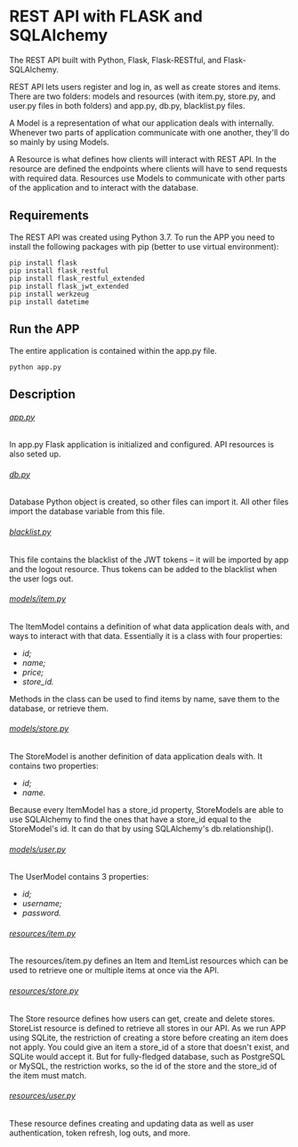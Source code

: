 # REST API with FLASK and SQLAlchemy

The REST API built with Python, Flask, Flask-RESTful, and Flask-SQLAlchemy.

REST API lets users register and log in, as well as create stores and items. There are two folders: models 
and resources (with item.py, store.py, and user.py files in both folders) and app.py, db.py, blacklist.py files.

A Model is a representation of what our application deals with internally. Whenever two parts of application 
communicate with one another, they'll do so mainly by using Models.

A Resource is what defines how clients will interact with REST API. In the resource are defined the endpoints 
where clients will have to send requests with required data. Resources use Models to communicate with other parts 
of the application and to interact with the database.


## Requirements

The REST API was created using Python 3.7. To run the APP you need to install the following packages with pip
(better to use virtual environment):

```
pip install flask
pip install flask_restful
pip install flask_restful_extended
pip install flask_jwt_extended
pip install werkzeug
pip install datetime
```


## Run the APP

The entire application is contained within the app.py file.

```
python app.py
```

## Description

###### [app.py](https://github.com/brechka/REST_API_with_FLASK_and_SQLAlchemy/blob/master/app.py)

In app.py Flask application is initialized and configured. API resources is also seted up.

###### [db.py](https://github.com/brechka/REST_API_with_FLASK_and_SQLAlchemy/blob/master/db.py)

Database Python object is created, so other files can import it. All other files import the database variable 
from this file.

###### [blacklist.py](https://github.com/brechka/REST_API_with_FLASK_and_SQLAlchemy/blob/master/blacklist.py)

This file contains the blacklist of the JWT tokens – it will be imported by app and the logout resource. Thus tokens 
can be added to the blacklist when the user logs out.


###### [models/item.py](https://github.com/brechka/REST_API_with_FLASK_and_SQLAlchemy/blob/master/models/item.py)

The ItemModel contains a definition of what data application deals with, and ways to interact with that data. 
Essentially it is a class with four properties:

- *id;*
- *name;*
- *price;*
- *store_id.*

Methods in the class can be used to find items by name, save them to the database, or retrieve them. 

###### [models/store.py](https://github.com/brechka/REST_API_with_FLASK_and_SQLAlchemy/blob/master/models/store.py)

The StoreModel is another definition of data application deals with. It contains two properties:

- *id;*
- *name.*

Because every ItemModel has a store_id property, StoreModels are able to use SQLAlchemy to find the ones 
that have a store_id equal to the StoreModel's id. It can do that by using SQLAlchemy's db.relationship().

###### [models/user.py](https://github.com/brechka/REST_API_with_FLASK_and_SQLAlchemy/blob/master/models/user.py)

The UserModel contains 3 properties:

- *id;*
- *username;*
- *password.*


###### [resources/item.py](https://github.com/brechka/REST_API_with_FLASK_and_SQLAlchemy/blob/master/resources/item.py)

The resources/item.py defines an Item and ItemList resources which can be used to retrieve one or multiple items 
at once via the API.

###### [resources/store.py](https://github.com/brechka/REST_API_with_FLASK_and_SQLAlchemy/blob/master/resources/store.py)

The Store resource defines how users can get, create and delete stores. StoreList resource is defined to retrieve 
all stores in our API.
As we run APP using SQLite, the restriction of creating a store before creating an item does not apply. You could 
give an item a store_id of a store that doesn't exist, and SQLite would accept it. But for fully-fledged database, 
such as PostgreSQL or MySQL, the restriction works, so the id of the store and the store_id of the item must match.

###### [resources/user.py](https://github.com/brechka/REST_API_with_FLASK_and_SQLAlchemy/blob/master/resources/user.py)

These resource defines creating and updating data as well as user authentication, token refresh, log outs, 
and more.


